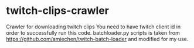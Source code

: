 # twitch-clips-crawler
Crawler for downloading twitch clips
You need to have twitch client id in order to successfully run this code.
batchloader.py scripts is taken from https://github.com/amiechen/twitch-batch-loader and modified for my use.
